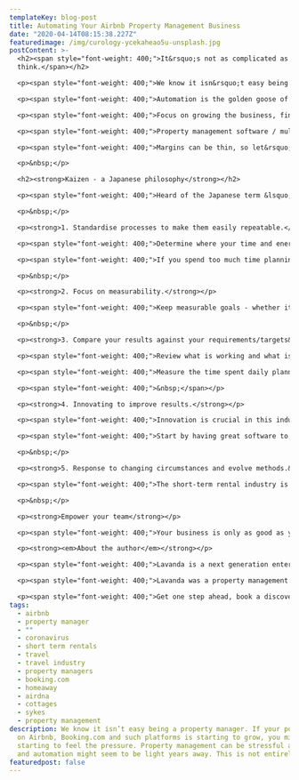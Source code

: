 ```yaml
---
templateKey: blog-post
title: Automating Your Airbnb Property Management Business
date: "2020-04-14T08:15:38.227Z"
featuredimage: /img/curology-ycekaheao5u-unsplash.jpg
postContent: >-
  <h2><span style="font-weight: 400;">It&rsquo;s not as complicated as you
  think.</span></h2>

  <p><span style="font-weight: 400;">We know it isn&rsquo;t easy being a property manager. If your portfolio on Airbnb, Booking.com and such platforms is starting to grow, you might be starting to feel the pressure. Property management can be stressful at times and automation might seem to be light years away. This is not entirely true.&nbsp;</span></p>

  <p><span style="font-weight: 400;">Automation is the golden goose of every rentalpreneur. It is good practice to value your time as the owner or manager of a property management company (or any business for that matter).</span></p>

  <p><span style="font-weight: 400;">Focus on growing the business, finding new properties and improving internal operations to strive for operational efficiency. Automation will play a big part in taking hands off operations to free up your time.</span></p>

  <p><span style="font-weight: 400;">Property management software / multi-channel listings will help to cut down on your work load significantly and automate as much as possible.&nbsp;</span></p>

  <p><span style="font-weight: 400;">Margins can be thin, so let&rsquo;s talk about how we can maximise them.</span></p>

  <p>&nbsp;</p>

  <h2><strong>Kaizen - a Japanese philosophy</strong></h2>

  <p><span style="font-weight: 400;">Heard of the Japanese term &lsquo;Kaizen&rsquo;? It&rsquo;s a principle of continuous improvement which is something all of us should strive towards in business. Especially with short-term property management, which is an operations heavy business model. </span><span style="font-weight: 400;">There&rsquo;s 5 simple principles to remember.</span></p>

  <p>&nbsp;</p>

  <p><strong>1. Standardise processes to make them easily repeatable.</strong></p>

  <p><span style="font-weight: 400;">Determine where your time and energy is wasted across the business. Do you find yourself or your employees typing out the same messages to guests day after day? Set automatic messages that answers the questions before they even asked.</span></p>

  <p><span style="font-weight: 400;">If you spend too much time planning which cleaners should go to which property - automate it through smart software that pairs up cleaners with properties every morning in the most efficient manner.&nbsp;</span></p>

  <p>&nbsp;</p>

  <p><strong>2. Focus on measurability.</strong></p>

  <p><span style="font-weight: 400;">Keep measurable goals - whether it is occupancy rates or operational objectives. Start by setting yourself a company wide target to increase your Net Promoter Score (NPS).</span></p>

  <p>&nbsp;</p>

  <p><strong>3. Compare your results against your requirements/targets&nbsp;</strong></p>

  <p><span style="font-weight: 400;">Review what is working and what isn&rsquo;t on a regular basis. Focus on what&rsquo;s working well.</span></p>

  <p><span style="font-weight: 400;">Measure the time spent daily planning and organising the operational work such as cleaners and check in staff - set a target to reduce it by x hours each week.&nbsp;</span><span style="font-weight: 400;">Follow progress to ensuring that your property management business is on track.</span></p>

  <p><span style="font-weight: 400;">&nbsp;</span></p>

  <p><strong>4. Innovating to improve results.</strong></p>

  <p><span style="font-weight: 400;">Innovation is crucial in this industry. Consider setting aside time to work on innovating to put your business ahead of the competition.&nbsp;</span></p>

  <p><span style="font-weight: 400;">Start by having great software to manage your business. The most impactful improvements in efficiency come from having a great property management system (PMS) and multi-channel listings. Let them do the innovation behind the scenes for you to drive operational efficiency.&nbsp;</span></p>

  <p>&nbsp;</p>

  <p><strong>5. Response to changing circumstances and evolve methods.&nbsp;</strong></p>

  <p><span style="font-weight: 400;">The short-term rental industry is moving very fast. You must move fast too. Don&rsquo;t fall behind because those who experience the fastest growth are those leading the market and capitalising on new opportunities.</span></p>

  <p>&nbsp;</p>

  <p><strong>Empower your team</strong></p>

  <p><span style="font-weight: 400;">Your business is only as good as your team and efficiency starts with them. Embedding a company culture of improvement is key, so empower all of your employees to focus on finding inefficiencies and reward them for doing so.&nbsp;</span><br /><br /></p>

  <p><strong><em>About the author</em></strong></p>

  <p><span style="font-weight: 400;">Lavanda is a next generation enterprise short-term rental property management system (PMS). Discover a comprehensive SaaS toolkit designed to unlock scale and profitability, whilst accelerating your growth through industry partnerships.</span></p>

  <p><span style="font-weight: 400;">Lavanda was a property management company until transitioning to a software platform in 2018. We have years of experience as one of the first property managers in London - growing from 1 to 500 properties over time. Operational efficiency is what we strived for and now we&rsquo;re here to help others to do the same, through a toolkit which is here to change the game.</span></p>

  <p><span style="font-weight: 400;">Get one step ahead, book a discovery call to see how we can help turbocharge your property management company.&nbsp;</span><br /><br /><br /></p>
tags:
  - airbnb
  - property manager
  - ""
  - coronavirus
  - short term rentals
  - travel
  - travel industry
  - property managers
  - booking.com
  - homeaway
  - airdna
  - cottages
  - sykes
  - property management
description: We know it isn’t easy being a property manager. If your portfolio
  on Airbnb, Booking.com and such platforms is starting to grow, you might be
  starting to feel the pressure. Property management can be stressful at times
  and automation might seem to be light years away. This is not entirely true. 
featuredpost: false
---
```

